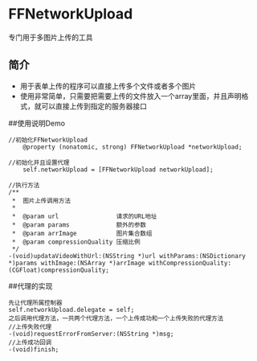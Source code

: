 # FFNetworkUpload
专门用于多图片上传的工具

## 简介
 * 用于表单上传的程序可以直接上传多个文件或者多个图片
 * 使用非常简单，只需要把需要上传的文件放入一个array里面，并且声明格式，就可以直接上传到指定的服务器接口
 
##使用说明Demo
```
//初始化FFNetworkUpload
	@property (nonatomic, strong) FFNetworkUpload *networkUpload;

//初始化并且设置代理
	self.networkUpload = [FFNetworkUpload networkUpload];
    
//执行方法
/**
 *  图片上传调用方法
 *
 *  @param url                请求的URL地址
 *  @param params             额外的参数
 *  @param arrImage           图片集合数组
 *  @param compressionQuality 压缩比例
 */
-(void)updataVideoWithUrl:(NSString *)url withParams:(NSDictionary *)params withImage:(NSArray *)arrImage withCompressionQuality:(CGFloat)compressionQuality;
```

##代理的实现
```
先让代理所属控制器
self.networkUpload.delegate = self;
之后调用代理方法，一共两个代理方法，一个上传成功和一个上传失败的代理方法
//上传失败代理
-(void)requestErrorFromServer:(NSString *)msg;
//上传成功回调
-(void)finish;
```